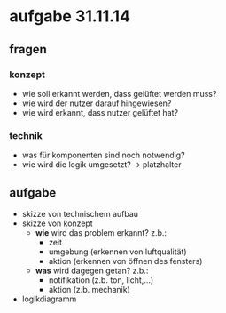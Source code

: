 # aufgabe 31.11.14

## fragen

### konzept

- wie soll erkannt werden, dass gelüftet werden muss?
- wie wird der nutzer darauf hingewiesen?
- wie wird erkannt, dass nutzer gelüftet hat?

### technik

- was für komponenten sind noch notwendig?
- wie wird die logik umgesetzt? → platzhalter

## aufgabe

- skizze von technischem aufbau
- skizze von konzept
  - **wie** wird das problem erkannt? z.b.:
    - zeit
    - umgebung (erkennen von luftqualität)
    - aktion (erkennen von öffnen des fensters)
  - **was** wird dagegen getan? z.b.:
    - notifikation (z.b. ton, licht,...)
    - aktion (z.b. mechanik)
- logikdiagramm
